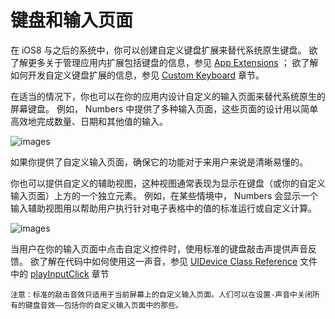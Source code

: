 # 键盘和输入页面

在 iOS8 与之后的系统中，你可以创建自定义键盘扩展来替代系统原生键盘。
欲了解更多关于管理应用内扩展包括键盘的信息，参见 [App Extensions](extensions.md) ；
欲了解如何开发自定义键盘扩展的信息，参见 [Custom Keyboard](https://developer.apple.com/library/ios/documentation/General/Conceptual/ExtensibilityPG/Keyboard.html#//apple_ref/doc/uid/TP40014214-CH16) 章节。

在适当的情况下，你也可以在你的应用内设计自定义的输入页面来替代系统原生的屏幕键盘。
例如， Numbers 中提供了多种输入页面，这些页面的设计用以简单高效地完成数量、日期和其他值的输入。

![images](images/input_view_2x.png)
 
如果你提供了自定义输入页面，确保它的功能对于来用户来说是清晰易懂的。

你也可以提供自定义的辅助视图，这种视图通常表现为显示在键盘（或你的自定义输入页面）上方的一个独立元素。
例如，在某些情境中， Numbers 会显示一个输入辅助视图用以帮助用户执行针对电子表格中的值的标准运行或自定义计算。

![images](images/input_accessory2_2x.png)
 
当用户在你的输入页面中点击自定义控件时，使用标准的键盘敲击声提供声音反馈。
欲了解在代码中如何使用这一声音，参见 [UIDevice Class Reference](https://developer.apple.com/library/ios/documentation/UIKit/Reference/UIDevice_Class/index.html#//apple_ref/doc/uid/TP40006902) 文件中的 [playInputClick](https://developer.apple.com/library/ios/documentation/UIKit/Reference/UIDevice_Class/index.html#//apple_ref/occ/instm/UIDevice/playInputClick) 章节

`注意：标准的敲击音效只适用于当前屏幕上的自定义输入页面。人们可以在设置-声音中关闭所有的键盘音效——包括你的自定义输入页面中的那些。`

